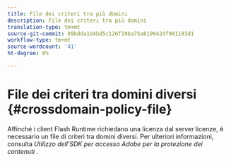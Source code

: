 ```yaml
---
title: File dei criteri tra più domini
description: File dei criteri tra più domini
translation-type: tm+mt
source-git-commit: 89bdda1d4bd5c126f19ba75a819942df901183d1
workflow-type: tm+mt
source-wordcount: '41'
ht-degree: 0%

---
```



# File dei criteri tra domini diversi {#crossdomain-policy-file}

Affinché i client Flash Runtime richiedano una licenza dal server licenze, è necessario un file di criteri tra domini diversi. Per ulteriori informazioni, consulta *Utilizzo dell&#39;SDK per accesso Adobe per la protezione dei contenuti* .
